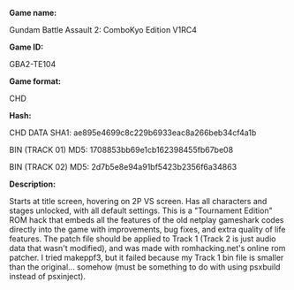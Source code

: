 **Game name:**

Gundam Battle Assault 2: ComboKyo Edition V1RC4

**Game ID:**

GBA2-TE104

**Game format:**

CHD

**Hash:**

CHD DATA SHA1: ae895e4699c8c229b6933eac8a266beb34cf4a1b

BIN (TRACK 01) MD5: 1708853bb69e1cb162398455fb67be08

BIN (TRACK 02) MD5: 2d7b5e8e94a91bf5423b2356f6a34863

**Description:**

Starts at title screen, hovering on 2P VS screen. Has all characters and stages unlocked, with all default settings. This is a "Tournament Edition" ROM hack that embeds all the features of the old netplay gameshark codes directly into the game with improvements, bug fixes, and extra quality of life features. The patch file should be applied to Track 1 (Track 2 is just audio data that wasn't modified), and was made with romhacking.net's online rom patcher. I tried makeppf3, but it failed because my Track 1 bin file is smaller than the original... somehow (must be something to do with using psxbuild instead of psxinject).
